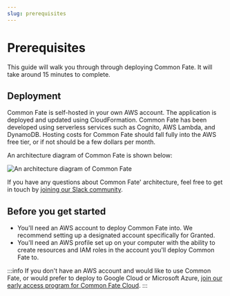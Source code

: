 ```yaml
---
slug: prerequisites
---
```


# Prerequisites

This guide will walk you through through deploying Common Fate. It will take around 15 minutes to complete.

## Deployment

Common Fate is self-hosted in your own AWS account. The application is deployed and updated using CloudFormation. Common Fate has been developed using serverless services such as Cognito, AWS Lambda, and DynamoDB. Hosting costs for Common Fate should fall fully into the AWS free tier, or if not should be a few dollars per month.

An architecture diagram of Common Fate is shown below:

![An architecture diagram of Common Fate](/img/approvals-getting-started/architecture.png)

If you have any questions about Common Fate' architecture, feel free to get in touch by [joining our Slack community](https://join.slack.com/t/commonfatecommunity/shared_invite/zt-q4m96ypu-_gYlRWD3k5rIsaSsqP7QMg).

## Before you get started

- You'll need an AWS account to deploy Common Fate into. We recommend setting up a designated account specifically for Granted.
- You'll need an AWS profile set up on your computer with the ability to create resources and IAM roles in the account you'll deploy Common Fate to.

:::info
If you don't have an AWS account and would like to use Common Fate, or would prefer to deploy to Google Cloud or Microsoft Azure, [join our early access program for Common Fate Cloud](https://granted.dev/cfcloud?ref=docs-approvals-prereq).
:::
